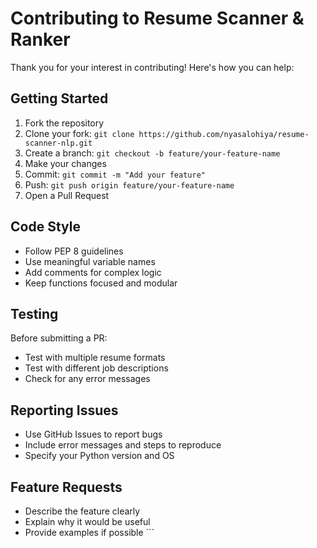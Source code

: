 # Contributing to Resume Scanner & Ranker

Thank you for your interest in contributing! Here's how you can help:

## Getting Started

1. Fork the repository
2. Clone your fork: `git clone https://github.com/nyasalohiya/resume-scanner-nlp.git`
3. Create a branch: `git checkout -b feature/your-feature-name`
4. Make your changes
5. Commit: `git commit -m "Add your feature"`
6. Push: `git push origin feature/your-feature-name`
7. Open a Pull Request

## Code Style

- Follow PEP 8 guidelines
- Use meaningful variable names
- Add comments for complex logic
- Keep functions focused and modular

## Testing

Before submitting a PR:
- Test with multiple resume formats
- Test with different job descriptions
- Check for any error messages

## Reporting Issues

- Use GitHub Issues to report bugs
- Include error messages and steps to reproduce
- Specify your Python version and OS

## Feature Requests

- Describe the feature clearly
- Explain why it would be useful
- Provide examples if possible
\`\`\`

```txt file="" isHidden

